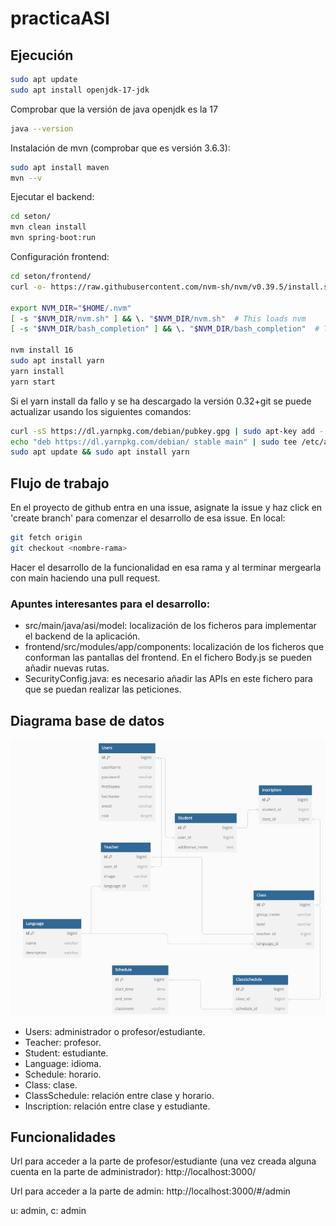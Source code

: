 # practicaASI

## Ejecución
```bash
sudo apt update
sudo apt install openjdk-17-jdk
```

Comprobar que la versión de java openjdk es la 17

```bash
java --version
```

Instalación de mvn (comprobar que es versión 3.6.3):
```bash
sudo apt install maven
mvn --v
```

Ejecutar el backend:

```bash
cd seton/
mvn clean install
mvn spring-boot:run
```

Configuración frontend:

```bash
cd seton/frontend/
curl -o- https://raw.githubusercontent.com/nvm-sh/nvm/v0.39.5/install.sh | bash

export NVM_DIR="$HOME/.nvm"
[ -s "$NVM_DIR/nvm.sh" ] && \. "$NVM_DIR/nvm.sh"  # This loads nvm
[ -s "$NVM_DIR/bash_completion" ] && \. "$NVM_DIR/bash_completion"  # This loads nvm bash_completion

nvm install 16
sudo apt install yarn
yarn install
yarn start
```

Si el yarn install da fallo y se ha descargado la versión 0.32+git se puede actualizar usando los siguientes comandos:
```bash
curl -sS https://dl.yarnpkg.com/debian/pubkey.gpg | sudo apt-key add -
echo "deb https://dl.yarnpkg.com/debian/ stable main" | sudo tee /etc/apt/sources.list.d/yarn.list
sudo apt update && sudo apt install yarn
```

## Flujo de trabajo
En el proyecto de github entra en una issue, asignate la issue y haz click en 'create branch' 
para comenzar el desarrollo de esa issue. En local:
```bash
git fetch origin
git checkout <nombre-rama>
```

Hacer el desarrollo de la funcionalidad en esa rama y al terminar mergearla con main haciendo
una pull request.

### Apuntes interesantes para el desarrollo:

- src/main/java/asi/model: localización de los ficheros para implementar el backend de la aplicación.
- frontend/src/modules/app/components: localización de los ficheros que conforman las pantallas del frontend. 
En el fichero Body.js se pueden añadir nuevas rutas.
- SecurityConfig.java: es necesario añadir las APIs en este fichero para que se puedan realizar las peticiones.

## Diagrama base de datos
![](db.png)

- Users: administrador o profesor/estudiante.
- Teacher: profesor.
- Student: estudiante.
- Language: idioma.
- Schedule: horario.
- Class: clase.
- ClassSchedule: relación entre clase y horario.
- Inscription: relación entre clase y estudiante.
## Funcionalidades
Url para acceder a la parte de profesor/estudiante 
(una vez creada alguna cuenta en la parte de administrador): http://localhost:3000/

Url para acceder a la parte de admin: http://localhost:3000/#/admin

u: admin, c: admin